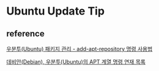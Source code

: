 # Ubuntu Update Tip

## reference 

[우분투(Ubuntu) 패키지 관리 - add-apt-repository 명령 사용법](https://wnw1005.tistory.com/365)  

[데비안(Debian), 우분투(Ubuntu)의 APT 계열 명령 연재 목록](https://wnw1005.tistory.com/359)  

